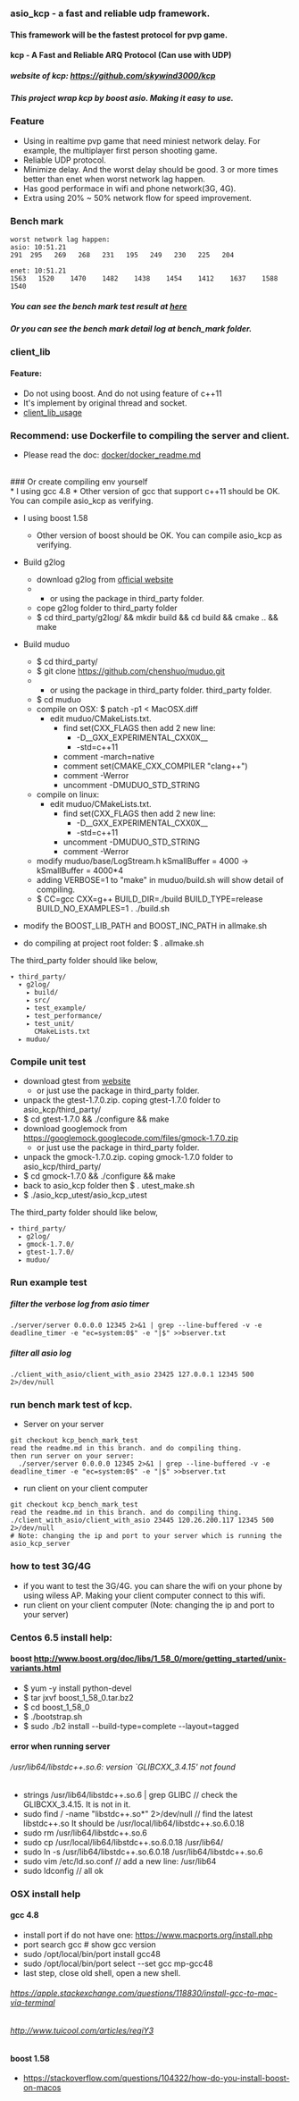 ### asio_kcp - a fast and reliable udp framework. 
#### This framework will be the fastest protocol for pvp game.

#### kcp - A Fast and Reliable ARQ Protocol (Can use with UDP)
##### website of kcp: https://github.com/skywind3000/kcp
##### This project wrap kcp by boost asio. Making it easy to use.


### Feature
* Using in realtime pvp game that need miniest network delay. For example, the multiplayer first person shooting game.
* Reliable UDP protocol.
* Minimize delay.  And the worst delay should be good. 3 or more times better than enet when worst network lag happen.
* Has good performace in wifi and phone network(3G, 4G).
* Extra using 20% ~ 50% network flow for speed improvement.


### Bench mark
```
worst network lag happen:
asio: 10:51.21
291  295   269   268   231   195   249   230   225   204

enet: 10:51.21
1563   1520    1470    1482    1438    1454    1412    1637    1588    1540
```

##### You can see the bench mark test result at [here](https://github.com/libinzhangyuan/reliable_udp_bench_mark)
##### Or you can see the bench mark detail log at bench_mark folder.




### client_lib
#### Feature:
* Do not using boost. And do not using feature of c++11
* It's implement by original thread and socket.
* [client_lib_usage](./client_lib_usage.md)




### Recommend: use Dockerfile to compiling the server and client.
* Please read the doc:  [docker/docker_readme.md](./docker/docker_readme.md)


<br>
### Or create compiling env yourself<br>
* I using gcc 4.8
* Other version of gcc that support c++11 should be OK. You can compile asio_kcp as verifying.

* I using boost 1.58
    * Other version of boost should be OK. You can compile asio_kcp as verifying.

* Build g2log
    * download g2log from [official website](http://www.codeproject.com/Articles/288827/g-log-An-efficient-asynchronous-logger-using-Cplus#TOC_initialization)
    * -  or using the package in third_party folder.
    * cope g2log folder to third_party folder
    * $ cd third_party/g2log/ &&  mkdir build && cd build && cmake .. && make

* Build muduo
    * $ cd third_party/
    * $ git clone https://github.com/chenshuo/muduo.git
    * -  or using the package in third_party folder. third_party folder.
    * $ cd muduo
    * compile on OSX:  $ patch -p1 < MacOSX.diff
        * edit muduo/CMakeLists.txt.
            * find set(CXX_FLAGS  then add 2 new line:
                * -D__GXX_EXPERIMENTAL_CXX0X__
                * -std=c++11
            * comment -march=native
            * comment set(CMAKE_CXX_COMPILER "clang++")
            * comment -Werror
            * uncomment -DMUDUO_STD_STRING
    * compile on linux:
        * edit muduo/CMakeLists.txt.
            * find set(CXX_FLAGS  then add 2 new line:
                * -D__GXX_EXPERIMENTAL_CXX0X__
                * -std=c++11
            * uncomment -DMUDUO_STD_STRING
            * comment -Werror
    * modify muduo/base/LogStream.h   kSmallBuffer = 4000  ->  kSmallBuffer = 4000*4
    * adding VERBOSE=1 to "make" in muduo/build.sh will show detail of compiling.
    * $ CC=gcc CXX=g++ BUILD_DIR=./build BUILD_TYPE=release BUILD_NO_EXAMPLES=1 . ./build.sh

* modify the BOOST_LIB_PATH and BOOST_INC_PATH in allmake.sh
* do compiling at project root folder: $ . allmake.sh

The third_party folder should like below,
```
▾ third_party/
  ▾ g2log/
    ▸ build/
    ▸ src/
    ▸ test_example/
    ▸ test_performance/
    ▸ test_unit/
      CMakeLists.txt
  ▸ muduo/
```

### Compile unit test
* download gtest from [website](https://googletest.googlecode.com/files/gtest-1.7.0.zip)
    * or just use the package in third_party folder.
* unpack the gtest-1.7.0.zip. coping gtest-1.7.0 folder to asio_kcp/third_party/
* $ cd gtest-1.7.0 && ./configure && make
* download googlemock from https://googlemock.googlecode.com/files/gmock-1.7.0.zip
    * or just use the package in third_party folder.
* unpack the gmock-1.7.0.zip. coping gmock-1.7.0 folder to asio_kcp/third_party/
* $ cd gmock-1.7.0 && ./configure && make
* back to asio_kcp folder then $ . utest_make.sh
* $ ./asio_kcp_utest/asio_kcp_utest

The third_party folder should like below,
```
▾ third_party/
  ▸ g2log/
  ▸ gmock-1.7.0/
  ▸ gtest-1.7.0/
  ▸ muduo/
```


### Run example test
##### filter the verbose log from asio timer
    ./server/server 0.0.0.0 12345 2>&1 | grep --line-buffered -v -e deadline_timer -e "ec=system:0$" -e "|$" >>bserver.txt
##### filter all asio log
    ./client_with_asio/client_with_asio 23425 127.0.0.1 12345 500 2>/dev/null




### run bench mark test of kcp.
* Server on your server
```
git checkout kcp_bench_mark_test
read the readme.md in this branch. and do compiling thing.
then run server on your server:
  ./server/server 0.0.0.0 12345 2>&1 | grep --line-buffered -v -e deadline_timer -e "ec=system:0$" -e "|$" >>bserver.txt
```
* run client on your client computer
```
git checkout kcp_bench_mark_test
read the readme.md in this branch. and do compiling thing.
./client_with_asio/client_with_asio 23445 120.26.200.117 12345 500 2>/dev/null
# Note: changing the ip and port to your server which is running the asio_kcp_server
```

### how to test 3G/4G
* if you want to test the 3G/4G. you can share the wifi on your phone by using wiless AP. Making your client computer connect to this wifi.
* run client on your client computer (Note: changing the ip and port to your server)




### Centos 6.5 install help:
#### boost  http://www.boost.org/doc/libs/1_58_0/more/getting_started/unix-variants.html
* $ yum -y install python-devel
* $ tar jxvf boost_1_58_0.tar.bz2
* $ cd boost_1_58_0
* $ ./bootstrap.sh
* $ sudo ./b2 install --build-type=complete --layout=tagged

#### error when running server<br>
###### /usr/lib64/libstdc++.so.6: version `GLIBCXX_3.4.15' not found
* strings /usr/lib64/libstdc++.so.6 | grep GLIBC   //  check the GLIBCXX_3.4.15. It is not in it.
* sudo find / -name "libstdc++.so*" 2>/dev/null  // find the latest libstdc++.so   It should be /usr/local/lib64/libstdc++.so.6.0.18
* sudo rm /usr/lib64/libstdc++.so.6
* sudo cp /usr/local/lib64/libstdc++.so.6.0.18 /usr/lib64/
* sudo ln -s /usr/lib64/libstdc++.so.6.0.18 /usr/lib64/libstdc++.so.6
* sudo vim /etc/ld.so.conf   // add a new line: /usr/lib64
* sudo ldconfig // all ok



### OSX install help
#### gcc 4.8
* install port if do not have one:  https://www.macports.org/install.php
* port search gcc   # show gcc version
* sudo /opt/local/bin/port install gcc48
* sudo /opt/local/bin/port select --set gcc mp-gcc48
* last step,  close old shell, open a new shell.
###### https://apple.stackexchange.com/questions/118830/install-gcc-to-mac-via-terminal
###### http://www.tuicool.com/articles/reqiY3

#### boost 1.58
* https://stackoverflow.com/questions/104322/how-do-you-install-boost-on-macos


